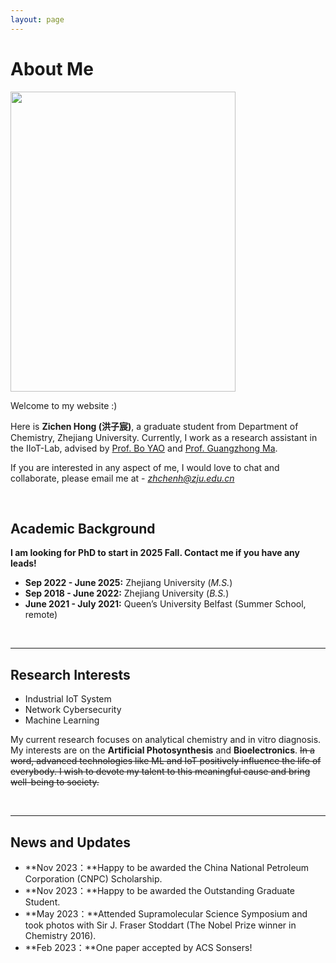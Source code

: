 ```yaml
---
layout: page
---
```


# About Me

<img src="https://caihanlin.com/caihanlin.jpg" class="floatpic" width="360" height="480">

Welcome to my website :)

Here is **Zichen Hong (洪子宸)**, a graduate student from Department of Chemistry, Zhejiang University. Currently, I work as a research assistant in the IIoT-Lab, advised by [Prof. Bo YAO](https://www.researchgate.net/profile/Bo-Yao-17) and [Prof. Guangzhong Ma](https://www.researchgate.net/profile/Guangzhong-Ma).

If you are interested in any aspect of me, I would love to chat and collaborate, please email me at - *zhchenh@zju.edu.cn*

<br>

## Academic Background

**I am looking for PhD to start in 2025 Fall. Contact me if you have any leads!**

- **Sep 2022 - June 2025:** Zhejiang University (*M.S.*)
- **Sep 2018 - June 2022:** Zhejiang University (*B.S.*)
- **June 2021 - July 2021:** Queen’s University Belfast (Summer School, remote)


<br>

---

## Research Interests

- Industrial IoT System
- Network Cybersecurity
- Machine Learning

My current research focuses on analytical chemistry and in vitro diagnosis. My interests are on the **Artificial Photosynthesis** and **Bioelectronics**. ~~In a word, advanced technologies like ML and IoT positively influence the life of everybody.  I wish to devote my talent to this meaningful cause and bring well-being to society.~~

<br>

---

## News and Updates

- **Nov 2023：**Happy to be awarded the China National Petroleum Corporation (CNPC) Scholarship.
- **Nov 2023：**Happy to be awarded the Outstanding Graduate Student.
- **May 2023：**Attended Supramolecular Science Symposium and took photos with Sir J. Fraser Stoddart (The Nobel Prize winner in Chemistry 2016).
- **Feb 2023：**One paper accepted by ACS Sonsers!


<br>

